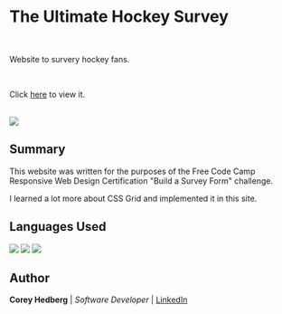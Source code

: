 # The Ultimate Hockey Survey

<br>

Website to survery hockey fans.

<br>

Click [here](https://cheddrs.github.io/ultimate_hockey_survey/) to view it.

<br>

<image src="media/readme_screenshot.png">

## Summary

This website was written for the purposes of the Free Code Camp Responsive Web Design Certification "Build a Survey Form" challenge.

I learned a lot more about CSS Grid and implemented it in this site.

## Languages Used

<image src="media/html.png"> <image src="media/css.png"> <image src="media/js.png">

## Author

**Corey Hedberg** | _Software Developer_ | [LinkedIn](https://www.linkedin.com/in/coreyhedberg/)
